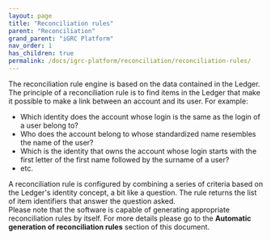 ```yaml
---
layout: page
title: "Reconciliation rules"
parent: "Reconciliation"
grand_parent: "iGRC Platform"
nav_order: 1
has_children: true
permalink: /docs/igrc-platform/reconciliation/reconciliation-rules/
---
```


The reconciliation rule engine is based on the data contained in the Ledger. The principle of a reconciliation rule is to find items in the Ledger that make it possible to make a link between an account and its user. For example: 

- Which identity does the account whose login is the same as the login of a user belong to?
- Who does the account belong to whose standardized name resembles the name of the user?
- Which is the identity that owns the account whose login starts with the first letter of the first name followed by the surname of a user?
- etc.   

A reconciliation rule is configured by combining a series of criteria based on the Ledger's identity concept, a bit like a question. The rule returns the list of item identifiers that answer the question asked.    
Please note that the software is capable of generating appropriate reconciliation rules by itself. For more details please go to the **Automatic generation of reconciliation rules** section of this document.
